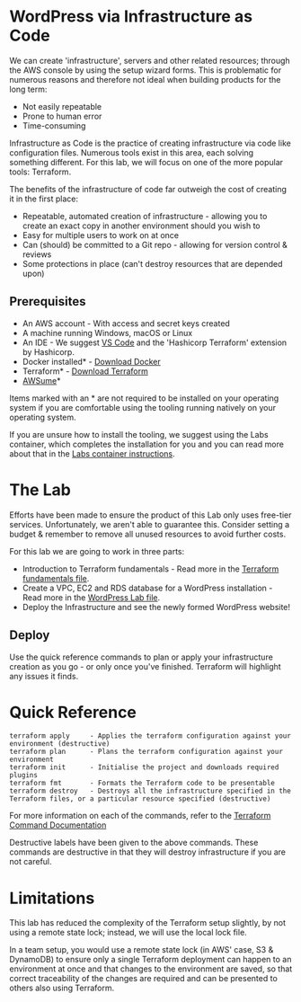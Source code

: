 # WordPress via Infrastructure as Code

We can create 'infrastructure', servers and other related resources; through the AWS console by using the setup wizard forms. This is problematic for numerous reasons and therefore not ideal when building products for the long term:

- Not easily repeatable
- Prone to human error
- Time-consuming

Infrastructure as Code is the practice of creating infrastructure via code like configuration files. Numerous tools exist in this area, each solving something different. For this lab, we will focus on one of the more popular tools: Terraform.

The benefits of the infrastructure of code far outweigh the cost of creating it in the first place:

- Repeatable, automated creation of infrastructure - allowing you to create an exact copy in another environment should you wish to
- Easy for multiple users to work on at once
- Can (should) be committed to a Git repo - allowing for version control & reviews
- Some protections in place (can't destroy resources that are depended upon)

## Prerequisites

- An AWS account - With access and secret keys created
- A machine running Windows, macOS or Linux
- An IDE - We suggest [VS Code](https://code.visualstudio.com/download) and the 'Hashicorp Terraform' extension by Hashicorp.
- Docker installed* - [Download Docker](https://docs.docker.com/get-docker/)
- Terraform* - [Download Terraform](https://developer.hashicorp.com/terraform/downloads?product_intent=terraform)
- [AWSume](https://awsu.me/)*

Items marked with an * are not required to be installed on your operating system if you are comfortable using the tooling running natively on your operating system.

If you are unsure how to install the tooling, we suggest using the Labs container, which completes the installation for you and you can read more about that in the [Labs container instructions](../LABS-CONTAINER.md).

# The Lab
Efforts have been made to ensure the product of this Lab only uses free-tier services. Unfortunately, we aren't able to guarantee this. Consider setting a budget & remember to remove all unused resources to avoid further costs.

For this lab we are going to work in three parts:

- Introduction to Terraform fundamentals - Read more in the [Terraform fundamentals file](terraform-fundamentals.md).
- Create a VPC, EC2 and RDS database for a WordPress installation - Read more in the [WordPress Lab file](wordpress-lab.md).
- Deploy the Infrastructure and see the newly formed WordPress website!

## Deploy

Use the quick reference commands to plan or apply your infrastructure creation as you go - or only once you've finished.
Terraform will highlight any issues it finds.

# Quick Reference
    terraform apply     - Applies the terraform configuration against your environment (destructive)
    terraform plan      - Plans the terraform configuration against your environment
    terraform init      - Initialise the project and downloads required plugins
    terraform fmt       - Formats the Terraform code to be presentable
    terraform destroy   - Destroys all the infrastructure specified in the Terraform files, or a particular resource specified (destructive)

For more information on each of the commands, refer to the [Terraform Command Documentation](https://developer.hashicorp.com/terraform/cli/commands)

Destructive labels have been given to the above commands. These commands are destructive in that they will destroy infrastructure if you are not careful.

# Limitations
This lab has reduced the complexity of the Terraform setup slightly, by not using a remote state lock; instead, we will use the local lock file.

In a team setup, you would use a remote state lock (in AWS' case, S3 & DynamoDB) to ensure only a single Terraform deployment can happen to an environment at once and that changes to the environment are saved, so that correct traceability of the changes are required and can be presented to others also using Terraform.

